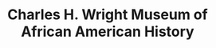 ---
layout: repo
title: "Charles H. Wright Museum of African American History"
id: 3993
permalink: repos/3993/
---